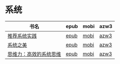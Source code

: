 # 系统

| 书名 | epub | mobi | azw3 |
| --- | --- | --- | --- |
| [推荐系统实践](http://ct.dalanmei.com/f/31084289-571884165-0b2c17) | [epub](http://ct.dalanmei.com/f/31084289-571884165-0b2c17) | [mobi](http://ct.dalanmei.com/f/31084289-571553325-05c0a1) | [azw3](http://ct.dalanmei.com/f/31084289-572069745-95b7ea) |
| [系统之美](http://ct.dalanmei.com/f/31084289-571778803-a868af) | [epub](http://ct.dalanmei.com/f/31084289-571778803-a868af) | [mobi](http://ct.dalanmei.com/f/31084289-571521872-6ddee9) | [azw3](http://ct.dalanmei.com/f/31084289-571878078-169bc3) |
| [思维力：高效的系统思维](http://ct.dalanmei.com/f/31084289-571782658-156381) | [epub](http://ct.dalanmei.com/f/31084289-571782658-156381) | [mobi](http://ct.dalanmei.com/f/31084289-571424036-946caf) | [azw3](http://ct.dalanmei.com/f/31084289-571883749-36a754) |

